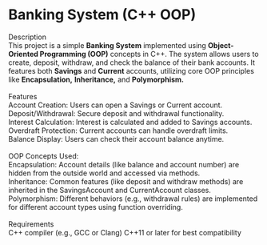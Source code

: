 <h1> Banking System (C++ OOP) </h1>
Description <br>
This project is a simple <b>Banking System</b> implemented using <b>Object-Oriented Programming (OOP)</b> concepts in C++. The system allows users to create, deposit, withdraw, and check the balance of their bank accounts. It features both <b>Savings</b> and <b>Current</b> accounts, utilizing core OOP principles like <b>Encapsulation,</b> <b>Inheritance,</b> and <b>Polymorphism. </b>
<br><br>
Features <br>
Account Creation: Users can open a Savings or Current account. <br>
Deposit/Withdrawal: Secure deposit and withdrawal functionality. <br>
Interest Calculation: Interest is calculated and added to Savings accounts. <br>
Overdraft Protection: Current accounts can handle overdraft limits. <br>
Balance Display: Users can check their account balance anytime. <br>
<br>
OOP Concepts Used: <br>
Encapsulation: Account details (like balance and account number) are hidden from the outside world and accessed via methods. <br>
Inheritance: Common features (like deposit and withdraw methods) are inherited in the SavingsAccount and CurrentAccount classes. <br>
Polymorphism: Different behaviors (e.g., withdrawal rules) are implemented for different account types using function overriding. <br>
<br>
Requirements <br>
C++ compiler (e.g., GCC or Clang)
C++11 or later for best compatibility

